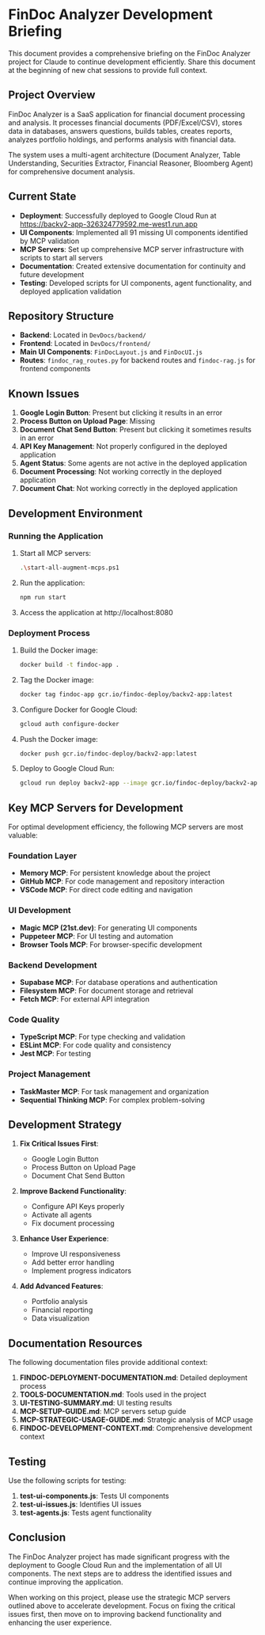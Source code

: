 # FinDoc Analyzer Development Briefing

This document provides a comprehensive briefing on the FinDoc Analyzer project for Claude to continue development efficiently. Share this document at the beginning of new chat sessions to provide full context.

## Project Overview

FinDoc Analyzer is a SaaS application for financial document processing and analysis. It processes financial documents (PDF/Excel/CSV), stores data in databases, answers questions, builds tables, creates reports, analyzes portfolio holdings, and performs analysis with financial data.

The system uses a multi-agent architecture (Document Analyzer, Table Understanding, Securities Extractor, Financial Reasoner, Bloomberg Agent) for comprehensive document analysis.

## Current State

- **Deployment**: Successfully deployed to Google Cloud Run at https://backv2-app-326324779592.me-west1.run.app
- **UI Components**: Implemented all 91 missing UI components identified by MCP validation
- **MCP Servers**: Set up comprehensive MCP server infrastructure with scripts to start all servers
- **Documentation**: Created extensive documentation for continuity and future development
- **Testing**: Developed scripts for UI components, agent functionality, and deployed application validation

## Repository Structure

- **Backend**: Located in `DevDocs/backend/`
- **Frontend**: Located in `DevDocs/frontend/`
- **Main UI Components**: `FinDocLayout.js` and `FinDocUI.js`
- **Routes**: `findoc_rag_routes.py` for backend routes and `findoc-rag.js` for frontend components

## Known Issues

1. **Google Login Button**: Present but clicking it results in an error
2. **Process Button on Upload Page**: Missing
3. **Document Chat Send Button**: Present but clicking it sometimes results in an error
4. **API Key Management**: Not properly configured in the deployed application
5. **Agent Status**: Some agents are not active in the deployed application
6. **Document Processing**: Not working correctly in the deployed application
7. **Document Chat**: Not working correctly in the deployed application

## Development Environment

### Running the Application

1. Start all MCP servers:
   ```bash
   .\start-all-augment-mcps.ps1
   ```

2. Run the application:
   ```bash
   npm run start
   ```

3. Access the application at http://localhost:8080

### Deployment Process

1. Build the Docker image:
   ```bash
   docker build -t findoc-app .
   ```

2. Tag the Docker image:
   ```bash
   docker tag findoc-app gcr.io/findoc-deploy/backv2-app:latest
   ```

3. Configure Docker for Google Cloud:
   ```bash
   gcloud auth configure-docker
   ```

4. Push the Docker image:
   ```bash
   docker push gcr.io/findoc-deploy/backv2-app:latest
   ```

5. Deploy to Google Cloud Run:
   ```bash
   gcloud run deploy backv2-app --image gcr.io/findoc-deploy/backv2-app:latest --platform managed --region me-west1 --allow-unauthenticated
   ```

## Key MCP Servers for Development

For optimal development efficiency, the following MCP servers are most valuable:

### Foundation Layer
- **Memory MCP**: For persistent knowledge about the project
- **GitHub MCP**: For code management and repository interaction
- **VSCode MCP**: For direct code editing and navigation

### UI Development
- **Magic MCP (21st.dev)**: For generating UI components
- **Puppeteer MCP**: For UI testing and automation
- **Browser Tools MCP**: For browser-specific development

### Backend Development
- **Supabase MCP**: For database operations and authentication
- **Filesystem MCP**: For document storage and retrieval
- **Fetch MCP**: For external API integration

### Code Quality
- **TypeScript MCP**: For type checking and validation
- **ESLint MCP**: For code quality and consistency
- **Jest MCP**: For testing

### Project Management
- **TaskMaster MCP**: For task management and organization
- **Sequential Thinking MCP**: For complex problem-solving

## Development Strategy

1. **Fix Critical Issues First**:
   - Google Login Button
   - Process Button on Upload Page
   - Document Chat Send Button

2. **Improve Backend Functionality**:
   - Configure API Keys properly
   - Activate all agents
   - Fix document processing

3. **Enhance User Experience**:
   - Improve UI responsiveness
   - Add better error handling
   - Implement progress indicators

4. **Add Advanced Features**:
   - Portfolio analysis
   - Financial reporting
   - Data visualization

## Documentation Resources

The following documentation files provide additional context:

1. **FINDOC-DEPLOYMENT-DOCUMENTATION.md**: Detailed deployment process
2. **TOOLS-DOCUMENTATION.md**: Tools used in the project
3. **UI-TESTING-SUMMARY.md**: UI testing results
4. **MCP-SETUP-GUIDE.md**: MCP servers setup guide
5. **MCP-STRATEGIC-USAGE-GUIDE.md**: Strategic analysis of MCP usage
6. **FINDOC-DEVELOPMENT-CONTEXT.md**: Comprehensive development context

## Testing

Use the following scripts for testing:

1. **test-ui-components.js**: Tests UI components
2. **test-ui-issues.js**: Identifies UI issues
3. **test-agents.js**: Tests agent functionality

## Conclusion

The FinDoc Analyzer project has made significant progress with the deployment to Google Cloud Run and the implementation of all UI components. The next steps are to address the identified issues and continue improving the application.

When working on this project, please use the strategic MCP servers outlined above to accelerate development. Focus on fixing the critical issues first, then move on to improving backend functionality and enhancing the user experience.
